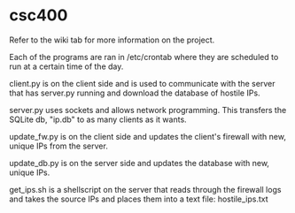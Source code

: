 # csc400
Refer to the wiki tab for more information on the project.

Each of the programs are ran in /etc/crontab where they are scheduled to run at a certain time of the day.


client.py is on the client side and is used to communicate with the server that has server.py running and download the database of hostile IPs.

server.py uses sockets and allows network programming. This transfers the SQLite db, "ip.db" to as many clients as it wants.

update_fw.py is on the client side and updates the client's firewall with new, unique IPs from the server.

update_db.py is on the server side and updates the database with new, unique IPs.

get_ips.sh is a shellscript on the server that reads through the firewall logs and takes the source IPs and places them into a text file: hostile_ips.txt
